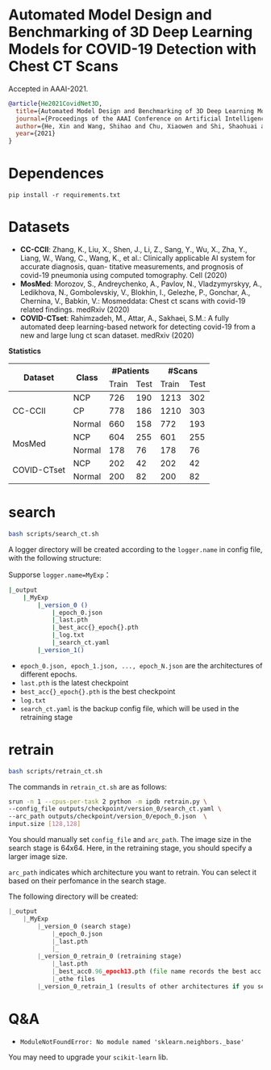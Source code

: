 
# Automated Model Design and Benchmarking of 3D Deep Learning Models for COVID-19 Detection with Chest CT Scans

Accepted in AAAI-2021.

```bib
@article{He2021CovidNet3D, 
  title={Automated Model Design and Benchmarking of 3D Deep Learning Models for COVID-19 Detection with Chest CT Scans}, 
  journal={Proceedings of the AAAI Conference on Artificial Intelligence}, 
  author={He, Xin and Wang, Shihao and Chu, Xiaowen and Shi, Shaohuai and Tang, Jiangping and Liu, Xin and Yan, Chenggang and Zhang, Jiyong and Ding, Guiguang}, 
  year={2021}
}
```

# Dependences

```python3
pip install -r requirements.txt
```

# Datasets


- **CC-CCII**: Zhang, K., Liu, X., Shen, J., Li, Z., Sang, Y., Wu, X., Zha, Y., Liang, W., Wang, C., Wang, K., et al.: Clinically applicable AI system for accurate diagnosis, quan-
titative measurements, and prognosis of covid-19 pneumonia using computed tomography. Cell (2020)
- **MosMed**: Morozov, S., Andreychenko, A., Pavlov, N., Vladzymyrskyy, A., Ledikhova, N., Gombolevskiy, V., Blokhin, I., Gelezhe, P., Gonchar, A., Chernina, V., Babkin, V.: Mosmeddata: Chest ct scans with covid-19 related findings. medRxiv (2020)
- **COVID-CTset**: Rahimzadeh, M., Attar, A., Sakhaei, S.M.: A fully automated deep learning-based network for detecting covid-19 from a new and large lung ct scan dataset. medRxiv
(2020)

**Statistics**

<table class="tg">
<thead>
  <tr>
    <th class="tg-0pky" rowspan="2">Dataset</th>
    <th class="tg-0pky" rowspan="2">Class</th>
    <th class="tg-0pky" colspan="2">#Patients</th>
    <th class="tg-0pky" colspan="2">#Scans</th>
  </tr>
  <tr>
    <td class="tg-0pky">Train</td>
    <td class="tg-0pky">Test</td>
    <td class="tg-0pky">Train</td>
    <td class="tg-0lax">Test</td>
  </tr>
</thead>
<tbody>
  <tr>
    <td class="tg-c3ow" rowspan="3">CC-CCII</td>
    <td class="tg-0pky">NCP</td>
    <td class="tg-0pky">726</td>
    <td class="tg-0pky">190</td>
    <td class="tg-0pky">1213</td>
    <td class="tg-0lax">302</td>
  </tr>
  <tr>
    <td class="tg-0lax">CP</td>
    <td class="tg-0lax">778</td>
    <td class="tg-0lax">186</td>
    <td class="tg-0lax">1210</td>
    <td class="tg-0lax">303</td>
  </tr>
  <tr>
    <td class="tg-0lax">Normal</td>
    <td class="tg-0lax">660</td>
    <td class="tg-0lax">158</td>
    <td class="tg-0lax">772</td>
    <td class="tg-0lax">193</td>
  </tr>
  <tr>
    <td class="tg-0lax" rowspan="2">MosMed</td>
    <td class="tg-0lax">NCP</td>
    <td class="tg-0lax">604</td>
    <td class="tg-0lax">255</td>
    <td class="tg-0lax">601</td>
    <td class="tg-0lax">255</td>
  </tr>
  <tr>
    <td class="tg-0lax">Normal</td>
    <td class="tg-0lax">178</td>
    <td class="tg-0lax">76</td>
    <td class="tg-0lax">178</td>
    <td class="tg-0lax">76</td>
  </tr>
  <tr>
    <td class="tg-0lax" rowspan="2">COVID-CTset</td>
    <td class="tg-0lax">NCP</td>
    <td class="tg-0lax">202</td>
    <td class="tg-0lax">42</td>
    <td class="tg-0lax">202</td>
    <td class="tg-0lax">42</td>
  </tr>
  <tr>
    <td class="tg-0pky">Normal</td>
    <td class="tg-0pky">200</td>
    <td class="tg-0pky">82</td>
    <td class="tg-0pky">200</td>
    <td class="tg-0lax">82</td>
  </tr>
</tbody>
</table>


# search

```bash
bash scripts/search_ct.sh
```

A logger directory will be created according to the `logger.name` in config file, with the following structure:

Supporse `logger.name=MyExp`：
```bash
|_output
    |_MyExp
        |_version_0 ()
            |_epoch_0.json
            |_last.pth
            |_best_acc{}_epoch{}.pth
            |_log.txt
            |_search_ct.yaml
        |_version_1()
```

- `epoch_0.json, epoch_1.json, ..., epoch_N.json` are the architectures of different epochs.
- `last.pth` is the latest checkpoint
- `best_acc{}_epoch{}.pth` is the best checkpoint
- `log.txt`
- `search_ct.yaml` is the backup config file, which will be used in the retraining stage


# retrain

```bash
bash scripts/retrain_ct.sh
```

The commands in `retrain_ct.sh` are as follows:

```bash
srun -n 1 --cpus-per-task 2 python -m ipdb retrain.py \
--config_file outputs/checkpoint/version_0/search_ct.yaml \
--arc_path outputs/checkpoint/version_0/epoch_0.json  \
input.size [128,128]
```

You should manually set `config_file` and `arc_path`. The image size in the search stage is 64x64. Here, in the retraining stage, you should specify a larger image size.

`arc_path` indicates which architecture you want to retrain. You can select it based on their perfomance in the search stage.

The following directory will be created:

```python
|_output
    |_MyExp
        |_version_0 (search stage)
            |_epoch_0.json
            |_last.pth
            |_
        |_version_0_retrain_0 (retraining stage)
            |_last.pth
            |_best_acc0.96_epoch13.pth (file name records the best acc and the corresponding epoch)
            |_othe files
        |_version_0_retrain_1 (results of other architectures if you select other architecture json file.)
```


# Q&A

- `ModuleNotFoundError: No module named 'sklearn.neighbors._base'`

You may need to upgrade your `scikit-learn` lib.
